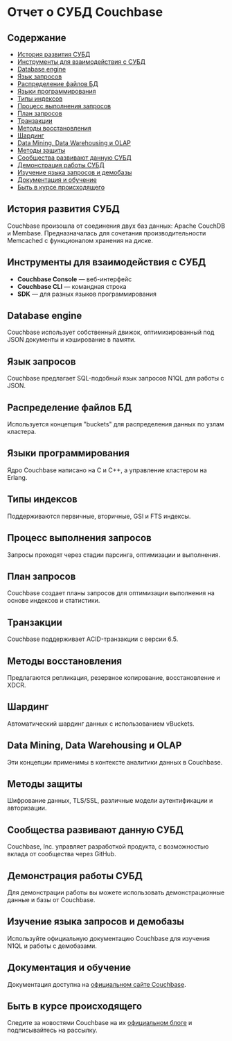 # Отчет о СУБД Couchbase

## Содержание

- [История развития СУБД](#история-развития-субд)
- [Инструменты для взаимодействия с СУБД](#инструменты-для-взаимодействия-с-субд)
- [Database engine](#database-engine)
- [Язык запросов](#язык-запросов)
- [Распределение файлов БД](#распределение-файлов-бд)
- [Языки программирования](#языки-программирования)
- [Типы индексов](#типы-индексов)
- [Процесс выполнения запросов](#процесс-выполнения-запросов)
- [План запросов](#план-запросов)
- [Транзакции](#транзакции)
- [Методы восстановления](#методы-восстановления)
- [Шардинг](#шардинг)
- [Data Mining, Data Warehousing и OLAP](#data-mining-data-warehousing-и-olap)
- [Методы защиты](#методы-защиты)
- [Сообщества развивают данную СУБД](#сообщества-развивают-данную-субд)
- [Демонстрация работы СУБД](#демонстрация-работы-субд)
- [Изучение языка запросов и демобазы](#изучение-языка-запросов-и-демобазы)
- [Документация и обучение](#документация-и-обучение)
- [Быть в курсе происходящего](#быть-в-курсе-происходящего)

## История развития СУБД

Couchbase произошла от соединения двух баз данных: Apache CouchDB и Membase. Предназначалась для сочетания производительности Memcached с функционалом хранения на диске.

## Инструменты для взаимодействия с СУБД

- **Couchbase Console** — веб-интерфейс
- **Couchbase CLI** — командная строка
- **SDK** — для разных языков программирования

## Database engine

Couchbase использует собственный движок, оптимизированный под JSON документы и кэширование в памяти.

## Язык запросов

Couchbase предлагает SQL-подобный язык запросов N1QL для работы с JSON.

## Распределение файлов БД

Используется концепция "buckets" для распределения данных по узлам кластера.

## Языки программирования

Ядро Couchbase написано на C и C++, а управление кластером на Erlang.

## Типы индексов

Поддерживаются первичные, вторичные, GSI и FTS индексы.

## Процесс выполнения запросов

Запросы проходят через стадии парсинга, оптимизации и выполнения.

## План запросов

Couchbase создает планы запросов для оптимизации выполнения на основе индексов и статистики.

## Транзакции

Couchbase поддерживает ACID-транзакции с версии 6.5.

## Методы восстановления

Предлагаются репликация, резервное копирование, восстановление и XDCR.

## Шардинг

Автоматический шардинг данных с использованием vBuckets.

## Data Mining, Data Warehousing и OLAP

Эти концепции применимы в контексте аналитики данных в Couchbase.

## Методы защиты

Шифрование данных, TLS/SSL, различные модели аутентификации и авторизации.

## Сообщества развивают данную СУБД

Couchbase, Inc. управляет разработкой продукта, с возможностью вклада от сообщества через GitHub.

## Демонстрация работы СУБД

Для демонстрации работы вы можете использовать демонстрационные данные и базы от Couchbase.

## Изучение языка запросов и демобазы

Используйте официальную документацию Couchbase для изучения N1QL и работы с демобазами.

## Документация и обучение

Документация доступна на [официальном сайте Couchbase](https://www.couchbase.com/).

## Быть в курсе происходящего

Следите за новостями Couchbase на их [официальном блоге](https://blog.couchbase.com/) и подписывайтесь на рассылку.
